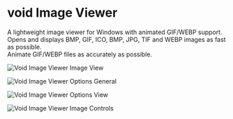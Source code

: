 # void Image Viewer
A lightweight image viewer for Windows with animated GIF/WEBP support.  
Opens and displays BMP, GIF, ICO, BMP, JPG, TIF and WEBP images as fast as possible.  
Animate GIF/WEBP files as accurately as possible.  

![Void Image Viewer Image View](https://www.voidtools.com/voidImageViewer.Image.View10.gif)

![Void Image Viewer Options General](https://www.voidtools.com/voidImageViewer.Options.General10.png)

![Void Image Viewer Options View](https://www.voidtools.com/voidImageViewer.Options.View10.png)

![Void Image Viewer Image Controls](https://www.voidtools.com/voidImageViewer.Options.Controls10.png)

